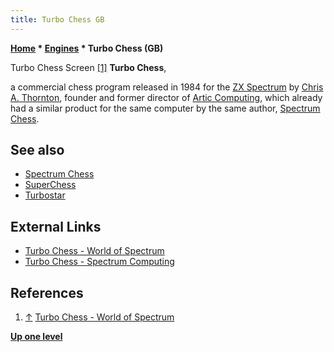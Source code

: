 ```yaml
---
title: Turbo Chess GB
---
```

**[Home](Home "Home") \* [Engines](Engines "Engines") \* Turbo Chess (GB)**



 [](File:Turbochess.jpg) Turbo Chess Screen <a id="cite-note-1" href="#cite-ref-1">[1]</a> 
**Turbo Chess**,  

a commercial chess program released in 1984 for the [ZX Spectrum](ZX_Spectrum "ZX Spectrum") by [Chris A. Thornton](Chris_A._Thornton "Chris A. Thornton"), founder and former director of [Artic Computing](Artic_Computing "Artic Computing"), which already had a similar product for the same computer by the same author, [Spectrum Chess](Spectrum_Chess "Spectrum Chess"). 



## See also


* [Spectrum Chess](Spectrum_Chess "Spectrum Chess")
* [SuperChess](SuperChess "SuperChess")
* [Turbostar](Turbostar "Turbostar")


## External Links


* [Turbo Chess - World of Spectrum](http://www.worldofspectrum.org/infoseekid.cgi?id=0005457)
* [Turbo Chess - Spectrum Computing](https://spectrumcomputing.co.uk/index.php?cat=96&id=5457)


## References


1. <a id="cite-ref-1" href="#cite-note-1">↑</a> [Turbo Chess - World of Spectrum](http://www.worldofspectrum.org/infoseekid.cgi?id=0005457)

**[Up one level](Engines "Engines")**







 
